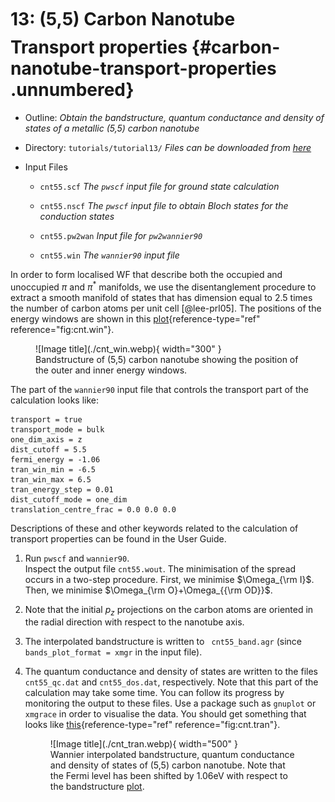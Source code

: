 # 13: (5,5) Carbon Nanotube &#151; Transport properties {#carbon-nanotube-transport-properties .unnumbered}

-   Outline: *Obtain the bandstructure, quantum conductance and density
    of states of a metallic (5,5) carbon nanotube*

-   Directory: `tutorials/tutorial13/` *Files can be downloaded from [here](https://github.com/wannier-developers/wannier90/tutorials/tutorial13)*

-   Input Files

    -    `cnt55.scf` *The `pwscf` input file for ground
        state calculation*

    -    `cnt55.nscf` *The `pwscf` input file to obtain
        Bloch states for the conduction states*

    -    `cnt55.pw2wan` *Input file for `pw2wannier90`*

    -    `cnt55.win` *The `wannier90` input file*

In order to form localised WF that describe both the occupied and
unoccupied $\pi$ and $\pi^{\ast}$ manifolds, we use the disentanglement
procedure to extract a smooth manifold of states that has dimension
equal to 2.5 times the number of carbon atoms per unit
cell [@lee-prl05]. The positions of the energy windows are shown in
this [plot](#fig:cnt.win){reference-type="ref" reference="fig:cnt.win"}.

<figure markdown="span" id="fig:cnt.win">
![Image title](./cnt_win.webp){ width="300" }
<figcaption> Bandstructure of (5,5) carbon nanotube showing the position
of the outer and inner energy windows.</figcaption>
</figure>

The part of the `wannier90` input file that controls the transport part
of the calculation looks like:

```vi title="Input file"
transport = true
transport_mode = bulk
one_dim_axis = z
dist_cutoff = 5.5
fermi_energy = -1.06
tran_win_min = -6.5
tran_win_max = 6.5
tran_energy_step = 0.01
dist_cutoff_mode = one_dim
translation_centre_frac = 0.0 0.0 0.0
```

Descriptions of these and other keywords related to the calculation of
transport properties can be found in the User Guide.

1.  Run `pwscf` and `wannier90`.\
    Inspect the output file `cnt55.wout`. The minimisation of the spread
    occurs in a two-step procedure. First, we minimise $\Omega_{\rm
      I}$. Then, we minimise $\Omega_{\rm O}+\Omega_{{\rm OD}}$.

2.  Note that the initial $p_{z}$ projections on the carbon atoms are
    oriented in the radial direction with respect to the nanotube axis.

3.  The interpolated bandstructure is written to ` cnt55_band.agr`
    (since `bands_plot_format = xmgr` in the input file).

4.  The quantum conductance and density of states are written to the
    files `cnt55_qc.dat` and `cnt55_dos.dat`, respectively. Note that
    this part of the calculation may take some time. You can follow its
    progress by monitoring the output to these files. Use a package such
    as `gnuplot` or `xmgrace` in order to visualise the data. You should
    get something that looks like
    [this](#fig:cnt.tran){reference-type="ref" reference="fig:cnt.tran"}.


    <figure markdown="span" id="fig:cnt.tran">
    ![Image title](./cnt_tran.webp){ width="500" }
    <figcaption> Wannier interpolated bandstructure, quantum conductance and
    density of states of (5,5) carbon nanotube. Note that the Fermi level
    has been shifted by 1.06eV with respect to the bandstructure <a href="#fig:cnt.win"
    data-reference-type="ref"
    data-reference="fig:cnt.win">plot</a>.</figcaption>
    </figure>

